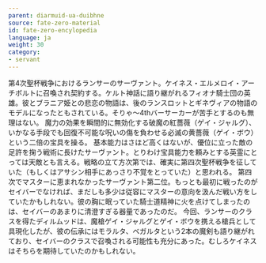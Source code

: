 ```yaml
---
parent: diarmuid-ua-duibhne
source: fate-zero-material
id: fate-zero-encylopedia
language: ja
weight: 30
category:
- servant
---
```


第4次聖杯戦争におけるランサーのサーヴァント。ケイネス・エルメロイ・アーチボルトに召喚され契約する。ケルト神話に語り継がれるフィオナ騎士団の英雄。彼とブラニア姫との悲恋の物語は、後のランスロットとギネヴィアの物語のモデルになったともされている。そりゃ～4thバーサーカーが苦手とするのも無理はない。
魔力の効果を瞬間的に無効化する破魔の紅薔薇（ゲイ・ジャルグ）、いかなる手段でも回復不可能な呪いの傷を負わせる必滅の黄薔薇（ゲイ・ボウ）という二倍の宝具を操る。
基本能力はさほど高くはないが、優位に立った敵の足許を掬う戦術に長けたサーヴァント。とりわけ宝具能力を頼みとする英霊にとっては天敵とも言える。戦略の立て方次第では、確実に第四次聖杯戦争を征していた（もしくはアサシン相手にあっさり不覚をとっていた）と思われる。
第四次でマスターに恵まれなかったサーヴァント第二位。もっとも最初に戦ったのがセイバーでなければ、まだしも多少は従容にマスターの意向を汲んだ戦い方をしていたかもしれない。彼の胸に眠っていた騎士道精神に火を点けてしまったのは、セイバーのあまりに清澄すぎる器量であったのだ。
今回、ランサーのクラスを得たディルムッドは、魔槍ゲイ・ジャルグとゲイ・ボウを携える槍兵として具現化したが、彼の伝承にはモラルタ、ベガルタという2本の魔剣も語り継がれており、セイバーのクラスで召喚される可能性も充分にあった。むしろケイネスはそちらを期待していたのかもしれない。
